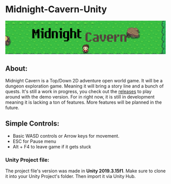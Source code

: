 # Midnight-Cavern-Unity
<img src="https://raw.githubusercontent.com/K-209/Midnight-Cavern-Unity/main/Assets/Art/Midnight.png" alt="Banner">

## About:
Midnight Cavern is a Top/Down 2D adventure open world game. It will be a dungeon exploration game. Meaning it will bring a story line and a bunch of quests. It's still a work in progress, you check out the [releases](https://github.com/K-209/Midnight-Cavern-Unity/releases) to play around with the demo version. For in right now, it is still in development meaning it is lacking a ton of features. More features will be planned in the future.

## Simple Controls: 
- Basic WASD controls or Arrow keys for movement.
- ESC for Pause menu
- Alt + F4 to leave game if it gets stuck

### Unity Project file:
The project file's version was made in **Unity 2019.3.15f1**. Make sure to clone it into your Unity Project's folder. Then import it via Unity Hub.
